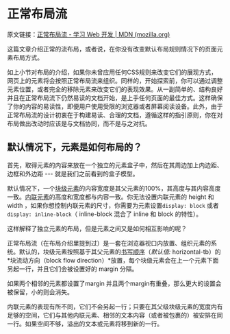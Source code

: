 # 正常布局流

原文链接：[正常布局流 - 学习 Web 开发 | MDN (mozilla.org)](https://developer.mozilla.org/zh-CN/docs/Learn/CSS/CSS_layout/Normal_Flow)

这篇文章介绍正常的流布局，或者说，在你没有改变默认布局规则情况下的页面元素布局方式。

如上小节对布局的介绍，如果你未曾应用任何CSS规则来改变它们的展现方式，网页上的元素将会按照正常布局流来组织。同样的，开始探索前，你可以通过调整元素位置，或者完全的移除元素来改变它们的表现效果。从一副简单的、结构良好并且在正常布局流下仍然易读的文档开始，是上手任何页面的最佳方式。这样确保了你的内容的易读性，即便用户使用受限的浏览器或者屏幕阅读设备。此外，由于正常布局流的设计初衷在于构建易读、合理的文档，遵循这样的指引原则，你在对布局做出改动时应该是与文档协同，而不是与之对抗。

## 默认情况下，元素是如何布局的？

首先，取得元素的内容来放在一个独立的元素盒子中，然后在其周边加上内边距、边框和外边距 --- 就是我们之前看到的盒子模型。

默认情况下，一个[块级元素](https://developer.mozilla.org/zh-CN/docs/Web/HTML/Block-level_elements)的内容宽度是其父元素的100%，其高度与其内容高度一致。[内联元素](https://developer.mozilla.org/zh-CN/docs/Web/HTML/Inline_elements)的高度和宽度都与内容一致。你无法设置内联元素的 height 和 width ，如果你想控制内联元素的尺寸，你需要为元素设置`display: block` 或者 `display: inline-block`（ inline-block 混合了 inline 和 block 的特性）。



这样解释了独立元素的布局，但是元素之间又是如何相互影响的呢？

正常布局流（在布局介绍里提到过）是一套在浏览器视口内放置、组织元素的系统。默认的，块级元素按照基于其父元素的[书写顺序](https://developer.mozilla.org/zh-CN/docs/Web/CSS/writing-mode)（*默认值:* horizontal-tb）的*块流动方向（block flow direction）*放置，每个块级元素会在上一个元素下面另起一行，并且它们会被设置好的 margin 分隔。

如果两个相邻的元素都设置了margin 并且两个margin有重叠，那么更大的设置会被保留，小的则会消失。

内联元素的表现有所不同，它们不会另起一行；只要在其父级块级元素的宽度内有足够的空间，它们与其他内联元素、相邻的文本内容（或者被包裹的）被安排在同一行。如果空间不够，溢出的文本或元素将移到新的一行。

